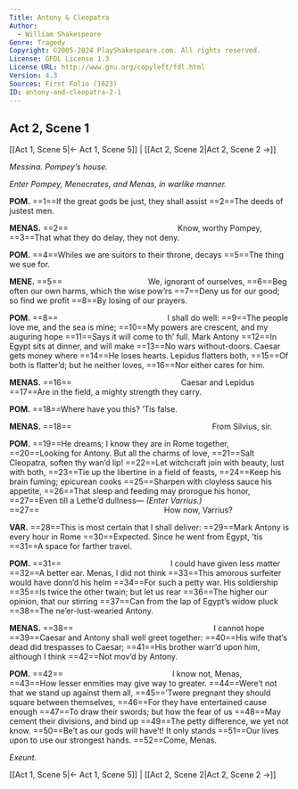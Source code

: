 ```yaml
---
Title: Antony & Cleopatra
Author: 
  - William Shakespeare
Genre: Tragedy
Copyright: ©2005-2024 PlayShakespeare.com. All rights reserved.
License: GFDL License 1.3
License URL: http://www.gnu.org/copyleft/fdl.html
Version: 4.3
Sources: First Folio (1623)
ID: antony-and-cleopatra-2-1
---
```


## Act 2, Scene 1
[[Act 1, Scene 5|← Act 1, Scene 5]] | [[Act 2, Scene 2|Act 2, Scene 2 →]]

*Messina. Pompey’s house.*

*Enter Pompey, Menecrates, and Menas, in warlike manner.*

**POM.**
==1==If the great gods be just, they shall assist
==2==The deeds of justest men.

**MENAS.**
==2==              Know, worthy Pompey,
==3==That what they do delay, they not deny.

**POM.**
==4==Whiles we are suitors to their throne, decays
==5==The thing we sue for.

**MENE.**
==5==           We, ignorant of ourselves,
==6==Beg often our own harms, which the wise pow’rs
==7==Deny us for our good; so find we profit
==8==By losing of our prayers.

**POM.**
==8==              I shall do well:
==9==The people love me, and the sea is mine;
==10==My powers are crescent, and my auguring hope
==11==Says it will come to th’ full. Mark Antony
==12==In Egypt sits at dinner, and will make
==13==No wars without-doors. Caesar gets money where
==14==He loses hearts. Lepidus flatters both,
==15==Of both is flatter’d; but he neither loves,
==16==Nor either cares for him.

**MENAS.**
==16==              Caesar and Lepidus
==17==Are in the field, a mighty strength they carry.

**POM.**
==18==Where have you this? ’Tis false.

**MENAS.**
==18==                  From Silvius, sir.

**POM.**
==19==He dreams; I know they are in Rome together,
==20==Looking for Antony. But all the charms of love,
==21==Salt Cleopatra, soften thy wan’d lip!
==22==Let witchcraft join with beauty, lust with both,
==23==Tie up the libertine in a field of feasts,
==24==Keep his brain fuming; epicurean cooks
==25==Sharpen with cloyless sauce his appetite,
==26==That sleep and feeding may prorogue his honor,
==27==Even till a Lethe’d dullness⁠—
*(Enter Varrius.)*
==27==                How now, Varrius?

**VAR.**
==28==This is most certain that I shall deliver:
==29==Mark Antony is every hour in Rome
==30==Expected. Since he went from Egypt, ’tis
==31==A space for farther travel.

**POM.**
==31==              I could have given less matter
==32==A better ear. Menas, I did not think
==33==This amorous surfeiter would have donn’d his helm
==34==For such a petty war. His soldiership
==35==Is twice the other twain; but let us rear
==36==The higher our opinion, that our stirring
==37==Can from the lap of Egypt’s widow pluck
==38==The ne’er-lust-wearied Antony.

**MENAS.**
==38==                  I cannot hope
==39==Caesar and Antony shall well greet together:
==40==His wife that’s dead did trespasses to Caesar;
==41==His brother warr’d upon him, although I think
==42==Not mov’d by Antony.

**POM.**
==42==              I know not, Menas,
==43==How lesser enmities may give way to greater.
==44==Were’t not that we stand up against them all,
==45==’Twere pregnant they should square between themselves,
==46==For they have entertained cause enough
==47==To draw their swords; but how the fear of us
==48==May cement their divisions, and bind up
==49==The petty difference, we yet not know.
==50==Be’t as our gods will have’t! It only stands
==51==Our lives upon to use our strongest hands.
==52==Come, Menas.

*Exeunt.*

[[Act 1, Scene 5|← Act 1, Scene 5]] | [[Act 2, Scene 2|Act 2, Scene 2 →]]
